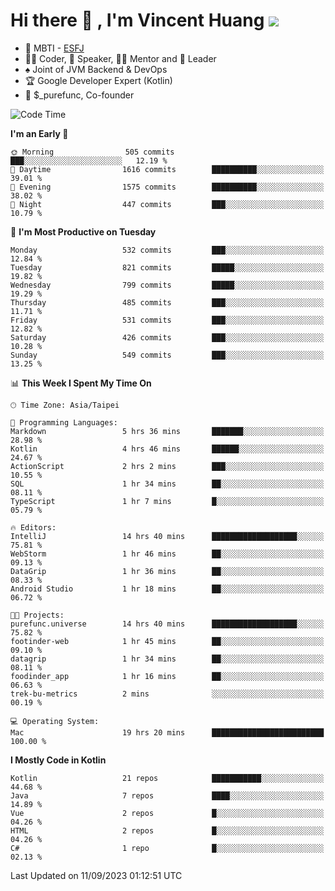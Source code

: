 # Hi there 👋 , I'm Vincent Huang ![](https://komarev.com/ghpvc/?username=Jian-Min-Huang)
- 👀 MBTI - [ESFJ](https://www.16personalities.com/esfj-personality)
- 👨‍💻 Coder, 🎤 Speaker, 👨‍🏫 Mentor and 🚀 Leader
- ♠️ Joint of JVM Backend & DevOps
- 🏆 Google Developer Expert (Kotlin)
- 💼 $_purefunc, Co-founder

<!--START_SECTION:waka-->
![Code Time](http://img.shields.io/badge/Code%20Time-2%2C540%20hrs%2044%20mins-blue)

**I'm an Early 🐤** 

```text
🌞 Morning                505 commits         ███░░░░░░░░░░░░░░░░░░░░░░   12.19 % 
🌆 Daytime                1616 commits        ██████████░░░░░░░░░░░░░░░   39.01 % 
🌃 Evening                1575 commits        ██████████░░░░░░░░░░░░░░░   38.02 % 
🌙 Night                  447 commits         ███░░░░░░░░░░░░░░░░░░░░░░   10.79 % 
```
📅 **I'm Most Productive on Tuesday** 

```text
Monday                   532 commits         ███░░░░░░░░░░░░░░░░░░░░░░   12.84 % 
Tuesday                  821 commits         █████░░░░░░░░░░░░░░░░░░░░   19.82 % 
Wednesday                799 commits         █████░░░░░░░░░░░░░░░░░░░░   19.29 % 
Thursday                 485 commits         ███░░░░░░░░░░░░░░░░░░░░░░   11.71 % 
Friday                   531 commits         ███░░░░░░░░░░░░░░░░░░░░░░   12.82 % 
Saturday                 426 commits         ███░░░░░░░░░░░░░░░░░░░░░░   10.28 % 
Sunday                   549 commits         ███░░░░░░░░░░░░░░░░░░░░░░   13.25 % 
```


📊 **This Week I Spent My Time On** 

```text
🕑︎ Time Zone: Asia/Taipei

💬 Programming Languages: 
Markdown                 5 hrs 36 mins       ███████░░░░░░░░░░░░░░░░░░   28.98 % 
Kotlin                   4 hrs 46 mins       ██████░░░░░░░░░░░░░░░░░░░   24.67 % 
ActionScript             2 hrs 2 mins        ███░░░░░░░░░░░░░░░░░░░░░░   10.55 % 
SQL                      1 hr 34 mins        ██░░░░░░░░░░░░░░░░░░░░░░░   08.11 % 
TypeScript               1 hr 7 mins         █░░░░░░░░░░░░░░░░░░░░░░░░   05.79 % 

🔥 Editors: 
IntelliJ                 14 hrs 40 mins      ███████████████████░░░░░░   75.81 % 
WebStorm                 1 hr 46 mins        ██░░░░░░░░░░░░░░░░░░░░░░░   09.13 % 
DataGrip                 1 hr 36 mins        ██░░░░░░░░░░░░░░░░░░░░░░░   08.33 % 
Android Studio           1 hr 18 mins        ██░░░░░░░░░░░░░░░░░░░░░░░   06.72 % 

🐱‍💻 Projects: 
purefunc.universe        14 hrs 40 mins      ███████████████████░░░░░░   75.82 % 
footinder-web            1 hr 45 mins        ██░░░░░░░░░░░░░░░░░░░░░░░   09.10 % 
datagrip                 1 hr 34 mins        ██░░░░░░░░░░░░░░░░░░░░░░░   08.11 % 
foodinder_app            1 hr 16 mins        ██░░░░░░░░░░░░░░░░░░░░░░░   06.63 % 
trek-bu-metrics          2 mins              ░░░░░░░░░░░░░░░░░░░░░░░░░   00.19 % 

💻 Operating System: 
Mac                      19 hrs 20 mins      █████████████████████████   100.00 % 
```

**I Mostly Code in Kotlin** 

```text
Kotlin                   21 repos            ███████████░░░░░░░░░░░░░░   44.68 % 
Java                     7 repos             ████░░░░░░░░░░░░░░░░░░░░░   14.89 % 
Vue                      2 repos             █░░░░░░░░░░░░░░░░░░░░░░░░   04.26 % 
HTML                     2 repos             █░░░░░░░░░░░░░░░░░░░░░░░░   04.26 % 
C#                       1 repo              █░░░░░░░░░░░░░░░░░░░░░░░░   02.13 % 
```




 Last Updated on 11/09/2023 01:12:51 UTC
<!--END_SECTION:waka-->
